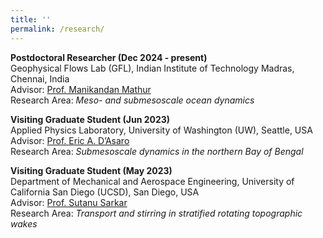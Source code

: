 ```yaml
---
title: ''
permalink: /research/
---
```


**Postdoctoral Researcher (Dec 2024 - present)**  
Geophysical Flows Lab (GFL), Indian Institute of Technology Madras, Chennai, India  
Advisor: [Prof. Manikandan Mathur](https://scholar.google.co.in/citations?user=QbrM7-gAAAAJ&hl=en)  
Research Area: *Meso- and submesoscale ocean dynamics*

**Visiting Graduate Student (Jun 2023)**  
Applied Physics Laboratory, University of Washington (UW), Seattle, USA  
Advisor: [Prof. Eric A. D’Asaro](https://apl.uw.edu/people/profile.php?last_name=D%27Asaro&first_name=Eric)  
Research Area: *Submesoscale dynamics in the northern Bay of Bengal*

**Visiting Graduate Student (May 2023)**  
Department of Mechanical and Aerospace Engineering, University of California San Diego (UCSD), San Diego, USA   
Advisor: [Prof. Sutanu Sarkar](http://cfdlab.ucsd.edu/people.html)  
Research Area: *Transport and stirring in stratified rotating topographic wakes*
